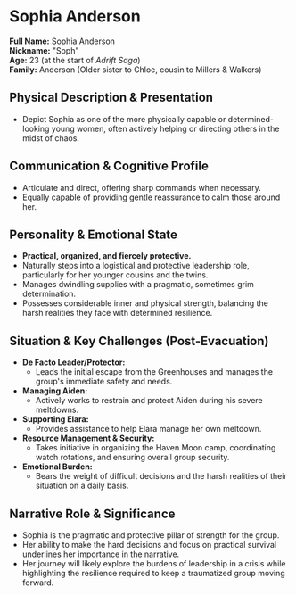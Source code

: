 # Sophia Anderson

**Full Name:** Sophia Anderson  
**Nickname:** "Soph"  
**Age:** 23 (at the start of *Adrift Saga*)  
**Family:** Anderson (Older sister to Chloe, cousin to Millers & Walkers)

## Physical Description & Presentation
- Depict Sophia as one of the more physically capable or determined-looking young women, often actively helping or directing others in the midst of chaos.

## Communication & Cognitive Profile
- Articulate and direct, offering sharp commands when necessary.
- Equally capable of providing gentle reassurance to calm those around her.

## Personality & Emotional State
- **Practical, organized, and fiercely protective.**
- Naturally steps into a logistical and protective leadership role, particularly for her younger cousins and the twins.
- Manages dwindling supplies with a pragmatic, sometimes grim determination.
- Possesses considerable inner and physical strength, balancing the harsh realities they face with determined resilience.

## Situation & Key Challenges (Post-Evacuation)
- **De Facto Leader/Protector:**  
  - Leads the initial escape from the Greenhouses and manages the group's immediate safety and needs.
- **Managing Aiden:**  
  - Actively works to restrain and protect Aiden during his severe meltdowns.
- **Supporting Elara:**  
  - Provides assistance to help Elara manage her own meltdown.
- **Resource Management & Security:**  
  - Takes initiative in organizing the Haven Moon camp, coordinating watch rotations, and ensuring overall group security.
- **Emotional Burden:**  
  - Bears the weight of difficult decisions and the harsh realities of their situation on a daily basis.

## Narrative Role & Significance
- Sophia is the pragmatic and protective pillar of strength for the group.
- Her ability to make the hard decisions and focus on practical survival underlines her importance in the narrative.
- Her journey will likely explore the burdens of leadership in a crisis while highlighting the resilience required to keep a traumatized group moving forward.